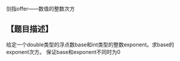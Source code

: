 剑指offer——数值的整数次方
##  【题目描述】
给定一个double类型的浮点数base和int类型的整数exponent。求base的exponent次方。
保证base和exponent不同时为0
